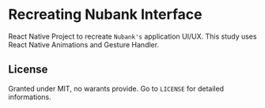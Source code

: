 # Recreating Nubank Interface

React Native Project to recreate `Nubank's` application UI/UX. This study uses React Native Animations and Gesture Handler.

## License

Granted under MIT, no warants provide. Go to `LICENSE` for detailed informations.
